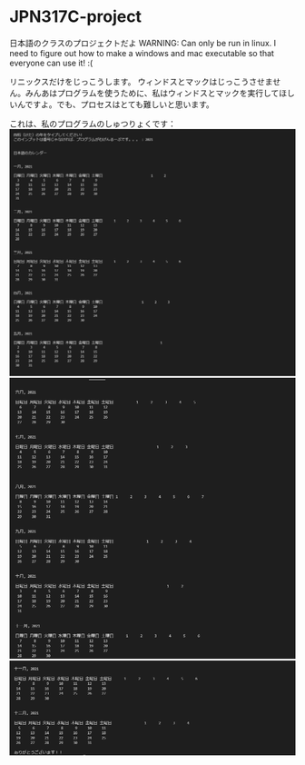 # JPN317C-project
日本語のクラスのプロジェクトだよ
WARNING: Can only be run in linux. I need to figure out how to make a windows and mac executable so that everyone can use it! :(

リニックスだけをじっこうします。 ウィンドスとマックはじっこうさせません。みんあはプログラムを使うために、私はウィンドスとマックを実行してほしいんですよ。でも、プロセスはとても難しいと思います。

これは、私のプログラムのしゅつりょくです：
![alt text](https://github.com/Supra2RZ/JPN317C-project/blob/main/CalendarCodeOutputPart1.PNG)
![alt_text](https://github.com/Supra2RZ/JPN317C-project/blob/main/calendarCodeOutputPart2.PNG)
![alt_text](https://github.com/Supra2RZ/JPN317C-project/blob/main/CalendarCodeOutputPart3.PNG)

